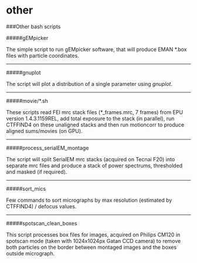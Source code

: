other
=====

###Other bash scripts

#####gEMpicker

The simple script to run gEMpicker software, that will produce EMAN *.box files with particle coordinates.

---

#####gnuplot

The script will plot a distribution of a single parameter using *gnuplot*.

---

#####movie/*.sh

These scripts read FEI mrc stack files (*_frames.mrc, 7 frames) from EPU version 1.4.3.1159REL, add total exposure to the stack (in parallel), run CTFFIND4 on these unaligned stacks and then run motioncorr to produce aligned sums/movies (on GPU).

---

#####process_serialEM_montage

The script will split SerialEM mrc stacks (acquired on Tecnai F20) into separate mrc files and produce a stack of power spectrums, thresholded and masked (if required).

---

#####sort_mics

Few commands to sort micrographs by max resolution (estimated by CTFFIND4) / defocus values.

---

#####spotscan_clean_boxes

This script processes box files for images, acquired on Philips CM120 in spotscan mode (taken with 1024x1024px Gatan CCD camera) to remove both particles on the border between montaged images and the boxes outside micrograph.
